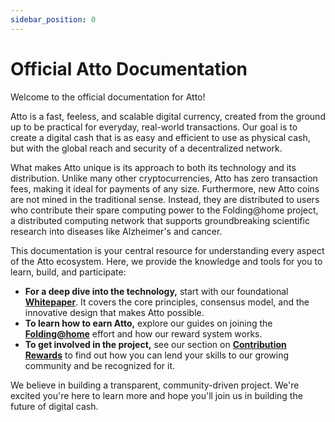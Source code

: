 ```yaml
---
sidebar_position: 0
---
```


# Official Atto Documentation

Welcome to the official documentation for Atto!

Atto is a fast, feeless, and scalable digital currency, created from the ground up to be practical for everyday,
real-world transactions. Our goal is to create a digital cash that is as easy and efficient to use as physical cash, but
with the global reach and security of a decentralized network.

What makes Atto unique is its approach to both its technology and its distribution. Unlike many other cryptocurrencies,
Atto has zero transaction fees, making it ideal for payments of any size. Furthermore, new Atto coins are not mined in
the traditional sense. Instead, they are distributed to users who contribute their spare computing power to the
Folding@home project, a distributed computing network that supports groundbreaking scientific research into diseases
like Alzheimer's and cancer.

This documentation is your central resource for understanding every aspect of the Atto ecosystem. Here, we provide the
knowledge and tools for you to learn, build, and participate:

* **For a deep dive into the technology,** start with our foundational [**Whitepaper**](/docs/whitepaper). It covers the
  core principles, consensus model, and the innovative design that makes Atto possible.
* **To learn how to earn Atto,** explore our guides on joining the [**Folding@home**](/docs/mining) effort and how our
  reward system works.
* **To get involved in the project,** see our section on [**Contribution Rewards**](/docs/reward-for-contributions) to find out how
  you can lend your skills to our growing community and be recognized for it.

We believe in building a transparent, community-driven project. We're excited you're here to learn more and hope you'll
join us in building the future of digital cash.
